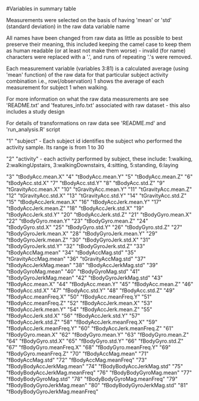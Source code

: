 #Variables in summary table

Measurements were selected on the basis of having 'mean' or 'std' (standard deviation) in the raw data variable name

All names have been changed from raw data as little as possible to best preserve their meaning, this included keeping the camel case to keep them as human readable (or at least not make them worse) - invalid (for name) characters were replaced with a '\.', and runs of repeating '\.\'s were removed.

Each measurement variable (variables 3:81) is a calculated average (using 'mean' function) of the raw data for that particular subject activity combination i.e., row(/observation) 1 shows the average of each measurement for subject 1 when walking.

For more information on what the raw data measurements are see 'README.txt' and 'features_info.txt' associated with raw dataset - this also includes a study design

For details of transformations on raw data see 'README.md' and 'run_analysis.R' script

"1" "subject" - Each subject id identifies the subject who performed the activity sample. Its range is from 1 to 30

"2" "activity" - each activity performed by subject, these include: 1:walking, 2:walkingUpstairs, 3:walkingDownstairs, 4:sitting, 5:standing, 6:laying

"3" "tBodyAcc.mean.X"
"4" "tBodyAcc.mean.Y"
"5" "tBodyAcc.mean.Z"
"6" "tBodyAcc.std.X"
"7" "tBodyAcc.std.Y"
"8" "tBodyAcc.std.Z"
"9" "tGravityAcc.mean.X"
"10" "tGravityAcc.mean.Y"
"11" "tGravityAcc.mean.Z"
"12" "tGravityAcc.std.X"
"13" "tGravityAcc.std.Y"
"14" "tGravityAcc.std.Z"
"15" "tBodyAccJerk.mean.X"
"16" "tBodyAccJerk.mean.Y"
"17" "tBodyAccJerk.mean.Z"
"18" "tBodyAccJerk.std.X"
"19" "tBodyAccJerk.std.Y"
"20" "tBodyAccJerk.std.Z"
"21" "tBodyGyro.mean.X"
"22" "tBodyGyro.mean.Y"
"23" "tBodyGyro.mean.Z"
"24" "tBodyGyro.std.X"
"25" "tBodyGyro.std.Y"
"26" "tBodyGyro.std.Z"
"27" "tBodyGyroJerk.mean.X"
"28" "tBodyGyroJerk.mean.Y"
"29" "tBodyGyroJerk.mean.Z"
"30" "tBodyGyroJerk.std.X"
"31" "tBodyGyroJerk.std.Y"
"32" "tBodyGyroJerk.std.Z"
"33" "tBodyAccMag.mean"
"34" "tBodyAccMag.std"
"35" "tGravityAccMag.mean"
"36" "tGravityAccMag.std"
"37" "tBodyAccJerkMag.mean"
"38" "tBodyAccJerkMag.std"
"39" "tBodyGyroMag.mean"
"40" "tBodyGyroMag.std"
"41" "tBodyGyroJerkMag.mean"
"42" "tBodyGyroJerkMag.std"
"43" "fBodyAcc.mean.X"
"44" "fBodyAcc.mean.Y"
"45" "fBodyAcc.mean.Z"
"46" "fBodyAcc.std.X"
"47" "fBodyAcc.std.Y"
"48" "fBodyAcc.std.Z"
"49" "fBodyAcc.meanFreq.X"
"50" "fBodyAcc.meanFreq.Y"
"51" "fBodyAcc.meanFreq.Z"
"52" "fBodyAccJerk.mean.X"
"53" "fBodyAccJerk.mean.Y"
"54" "fBodyAccJerk.mean.Z"
"55" "fBodyAccJerk.std.X"
"56" "fBodyAccJerk.std.Y"
"57" "fBodyAccJerk.std.Z"
"58" "fBodyAccJerk.meanFreq.X"
"59" "fBodyAccJerk.meanFreq.Y"
"60" "fBodyAccJerk.meanFreq.Z"
"61" "fBodyGyro.mean.X"
"62" "fBodyGyro.mean.Y"
"63" "fBodyGyro.mean.Z"
"64" "fBodyGyro.std.X"
"65" "fBodyGyro.std.Y"
"66" "fBodyGyro.std.Z"
"67" "fBodyGyro.meanFreq.X"
"68" "fBodyGyro.meanFreq.Y"
"69" "fBodyGyro.meanFreq.Z"
"70" "fBodyAccMag.mean"
"71" "fBodyAccMag.std"
"72" "fBodyAccMag.meanFreq"
"73" "fBodyBodyAccJerkMag.mean"
"74" "fBodyBodyAccJerkMag.std"
"75" "fBodyBodyAccJerkMag.meanFreq"
"76" "fBodyBodyGyroMag.mean"
"77" "fBodyBodyGyroMag.std"
"78" "fBodyBodyGyroMag.meanFreq"
"79" "fBodyBodyGyroJerkMag.mean"
"80" "fBodyBodyGyroJerkMag.std"
"81" "fBodyBodyGyroJerkMag.meanFreq"
